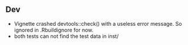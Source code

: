 ## Dev
- Vignette crashed devtools::check() with a useless error message. So ignored in .Rbuildignore for now.
- both tests can not find the test data in inst/